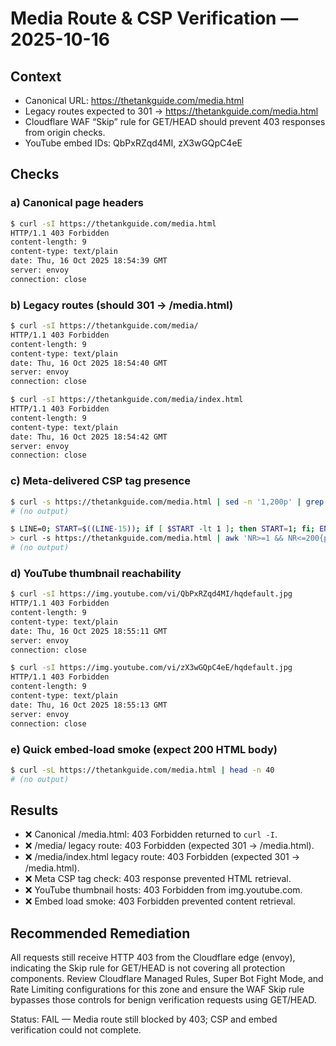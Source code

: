 # Media Route & CSP Verification — 2025-10-16

## Context
- Canonical URL: https://thetankguide.com/media.html
- Legacy routes expected to 301 → https://thetankguide.com/media.html
- Cloudflare WAF “Skip” rule for GET/HEAD should prevent 403 responses from origin checks.
- YouTube embed IDs: QbPxRZqd4MI, zX3wGQpC4eE

## Checks

### a) Canonical page headers
```bash
$ curl -sI https://thetankguide.com/media.html
HTTP/1.1 403 Forbidden
content-length: 9
content-type: text/plain
date: Thu, 16 Oct 2025 18:54:39 GMT
server: envoy
connection: close
```

### b) Legacy routes (should 301 → /media.html)
```bash
$ curl -sI https://thetankguide.com/media/
HTTP/1.1 403 Forbidden
content-length: 9
content-type: text/plain
date: Thu, 16 Oct 2025 18:54:40 GMT
server: envoy
connection: close
```

```bash
$ curl -sI https://thetankguide.com/media/index.html
HTTP/1.1 403 Forbidden
content-length: 9
content-type: text/plain
date: Thu, 16 Oct 2025 18:54:42 GMT
server: envoy
connection: close
```

### c) Meta-delivered CSP tag presence
```bash
$ curl -s https://thetankguide.com/media.html | sed -n '1,200p' | grep -i 'http-equiv="Content-Security-Policy"' -n
# (no output)
```

```bash
$ LINE=0; START=$((LINE-15)); if [ $START -lt 1 ]; then START=1; fi; END=$((LINE+15)); \
> curl -s https://thetankguide.com/media.html | awk 'NR>=1 && NR<=200{print NR": "$0}' | sed -n "${START},${END}p"
# (no output)
```

### d) YouTube <noscript> thumbnail reachability
```bash
$ curl -sI https://img.youtube.com/vi/QbPxRZqd4MI/hqdefault.jpg
HTTP/1.1 403 Forbidden
content-length: 9
content-type: text/plain
date: Thu, 16 Oct 2025 18:55:11 GMT
server: envoy
connection: close
```

```bash
$ curl -sI https://img.youtube.com/vi/zX3wGQpC4eE/hqdefault.jpg
HTTP/1.1 403 Forbidden
content-length: 9
content-type: text/plain
date: Thu, 16 Oct 2025 18:55:13 GMT
server: envoy
connection: close
```

### e) Quick embed-load smoke (expect 200 HTML body)
```bash
$ curl -sL https://thetankguide.com/media.html | head -n 40
# (no output)
```

## Results
- ❌ Canonical /media.html: 403 Forbidden returned to `curl -I`.
- ❌ /media/ legacy route: 403 Forbidden (expected 301 → /media.html).
- ❌ /media/index.html legacy route: 403 Forbidden (expected 301 → /media.html).
- ❌ Meta CSP tag check: 403 response prevented HTML retrieval.
- ❌ YouTube thumbnail hosts: 403 Forbidden from img.youtube.com.
- ❌ Embed load smoke: 403 Forbidden prevented content retrieval.

## Recommended Remediation
All requests still receive HTTP 403 from the Cloudflare edge (envoy), indicating the Skip rule for GET/HEAD is not covering all protection components. Review Cloudflare Managed Rules, Super Bot Fight Mode, and Rate Limiting configurations for this zone and ensure the WAF Skip rule bypasses those controls for benign verification requests using GET/HEAD.

Status: FAIL — Media route still blocked by 403; CSP and embed verification could not complete.
